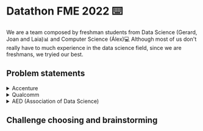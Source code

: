 # Datathon FME 2022 ⌨️


We are a team composed by freshman students from Data Science (Gerard, Joan and Laia)📊 and Computer Science (Álex)💻
Although most of us don't really have to much experience in the data science field, since we are freshmans, we tryied our best.

## Problem statements

<details>
  <summary>
    Accenture
  </summary>
  👉 This challenge 🔨 presented by the consulting company "accenture" aimed to predict which orders could get to the customer later ⌛ than expected so they could avoid that on a suply chain 📦.
</details>

<details>
  <summary>
    Qualcomm
  </summary>
  👉 After a really extense talk about Qualcomm's operations and fields of research, the presented problem.çi
  
  
  The problem was related to pin connection management and routes 🛤️. They explained how processors worked and how routes affed the consumption of the processors. The optimization of those routes adding a bus of signals instead of only one signal would make the trick, but we should know how to connect them in the most efficient way.
  
  
  We could not find this challenge appropiete for us since it was too technical to the few time we had (32 hours) although it was quite interesting.
</details>

<details>
  <summary>
    AED (Association of Data Science)
  </summary>
  👉 The challenge propossed by AED aimed to help our seniors 👴 in their daily life such as lonelyness, digital education, staying active...
  The datasets given were open access and they also allowed us to use many other different sources of data if we wanted to
</details>

## Challenge choosing and brainstorming

